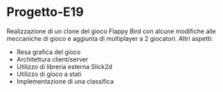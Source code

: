 # Progetto-E19

Realizzazione di un clone del gioco Flappy Bird con alcune modifiche alle meccaniche di gioco e aggiunta di multiplayer a 2 giocatori. Altri aspetti:

* Resa grafica del gioco
* Architettura client/server
* Utilizzo di libreria esterna Slick2d
* Utilizzo di gioco a stati
* Implementazione di una classifica
